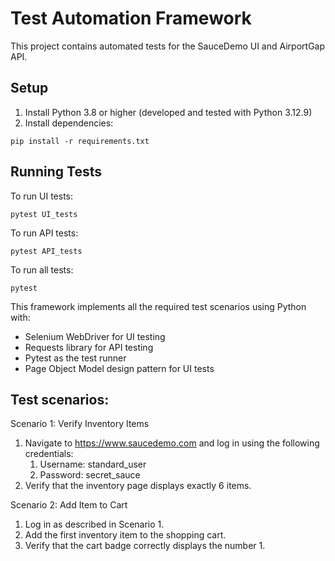 
# Test Automation Framework

This project contains automated tests for the SauceDemo UI and AirportGap API.

## Setup

1. Install Python 3.8 or higher (developed and tested with Python 3.12.9)
2. Install dependencies:
```
pip install -r requirements.txt
``` 

## Running Tests

To run UI tests:
```
pytest UI_tests
``` 

To run API tests:
```
pytest API_tests 
``` 

To run all tests:
```
pytest
```
This framework implements all the required test scenarios using Python with:
- Selenium WebDriver for UI testing
- Requests library for API testing
- Pytest as the test runner
- Page Object Model design pattern for UI tests

## Test scenarios:
Scenario 1: Verify Inventory Items
1. Navigate to https://www.saucedemo.com and log in using the following
credentials:
   1. Username: standard_user
   2. Password: secret_sauce
2. Verify that the inventory page displays exactly 6 items.

Scenario 2: Add Item to Cart
1. Log in as described in Scenario 1.
2. Add the first inventory item to the shopping cart.
3. Verify that the cart badge correctly displays the number 1.